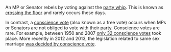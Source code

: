 An MP or Senator rebels by voting against the
[party whip](http://www.peo.gov.au/learning/fact-sheets/party-whip.html). This is known as
[crossing the floor](http://www.peo.gov.au/learning/fact-sheets/crossing-the-floor.html) and rarely
occurs these days.

In contrast, a [conscience vote](http://en.wikipedia.org/wiki/Conscience_vote) (also known as a
free vote) occurs when MPs or Senators are not obliged to vote with their party. Conscience votes
are rare. For example, between 1950 and 2007
[only 32 conscience votes](http://www.aph.gov.au/About_Parliament/Parliamentary_Departments/Parliamentary_Library/pubs/rp/rp0809/09rp20#_Toc221347466)
took place. More recently in 2012 and 2013, the legislation related to same sex marriage
[was decided by conscience vote](/policies/1).
